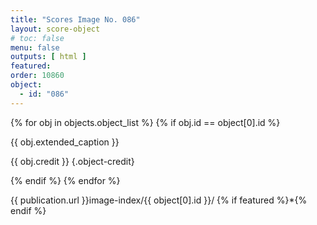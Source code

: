 ```yaml
---
title: "Scores Image No. 086"
layout: score-object
# toc: false
menu: false
outputs: [ html ]
featured: 
order: 10860
object:
  - id: "086"
---
```


{% for obj in objects.object_list %}
{% if obj.id == object[0].id %}

{{ obj.extended_caption }}

{{ obj.credit }} {.object-credit}

{% endif %}
{% endfor %}

<div class="object-credit object-url is-print-only">

{{ publication.url }}image-index/{{ object[0].id }}/ {% if featured %}*{% endif %}

</div>
